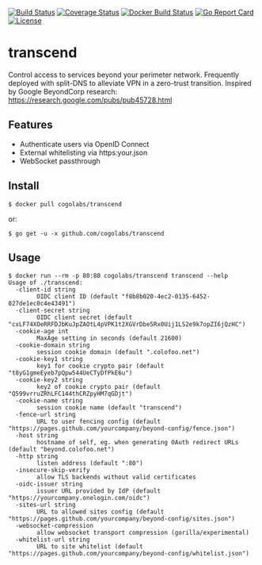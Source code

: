 [![Build Status](https://travis-ci.org/cogolabs/transcend.svg?branch=master)](https://travis-ci.org/cogolabs/transcend)
[![Coverage Status](https://img.shields.io/coveralls/cogolabs/transcend.svg)](https://coveralls.io/github/cogolabs/transcend)
[![Docker Build Status](https://img.shields.io/docker/build/cogolabs/transcend.svg)](https://hub.docker.com/r/cogolabs/transcend/)
[![Go Report Card](https://goreportcard.com/badge/github.com/cogolabs/transcend)](https://goreportcard.com/report/github.com/cogolabs/transcend)
[![License](https://img.shields.io/badge/License-Apache%202.0-blue.svg)](https://opensource.org/licenses/Apache-2.0)

# transcend
Control access to services beyond your perimeter network. Frequently deployed with split-DNS to alleviate VPN in a zero-trust transition. Inspired by Google BeyondCorp research: https://research.google.com/pubs/pub45728.html

## Features
- Authenticate users via OpenID Connect
- External whitelisting via https:your.json
- WebSocket passthrough

## Install
```
$ docker pull cogolabs/transcend
```
or:
```
$ go get -u -x github.com/cogolabs/transcend
```
## Usage
```
$ docker run --rm -p 80:80 cogolabs/transcend transcend --help
Usage of ./transcend:
  -client-id string
    	OIDC client ID (default "f8b8b020-4ec2-0135-6452-027de1ec0c4e43491")
  -client-secret string
    	OIDC client secret (default "cxLF74XOeRRFDJbKuJpZAOtL4pVPK1t2XGVrDbe5Rx0Uij1LS2e9k7opZI6jQzHC")
  -cookie-age int
    	MaxAge setting in seconds (default 21600)
  -cookie-domain string
    	session cookie domain (default ".colofoo.net")
  -cookie-key1 string
    	key1 for cookie crypto pair (default "t8yG1gmeEyeb7pQpw544UeCTyDfPkE6u")
  -cookie-key2 string
    	key2 of cookie crypto pair (default "Q599vrruZRhLFC144thCRZpyHM7qGDjt")
  -cookie-name string
    	session cookie name (default "transcend")
  -fence-url string
    	URL to user fencing config (default "https://pages.github.com/yourcompany/beyond-config/fence.json")
  -host string
    	hostname of self, eg. when generating OAuth redirect URLs (default "beyond.colofoo.net")
  -http string
    	listen address (default ":80")
  -insecure-skip-verify
    	allow TLS backends without valid certificates
  -oidc-issuer string
    	issuer URL provided by IdP (default "https://yourcompany.onelogin.com/oidc")
  -sites-url string
    	URL to allowed sites config (default "https://pages.github.com/yourcompany/beyond-config/sites.json")
  -websocket-compression
    	allow websocket transport compression (gorilla/experimental)
  -whitelist-url string
    	URL to site whitelist (default "https://pages.github.com/yourcompany/beyond-config/whitelist.json")
```
